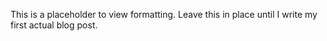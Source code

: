 This is a placeholder to view formatting.
Leave this in place until I write my first actual blog post.